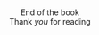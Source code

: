 
<br/><br/><br/>

<div align="center">End of the book</div>
<div align="center">Thank <i>you</i> for reading</div>
